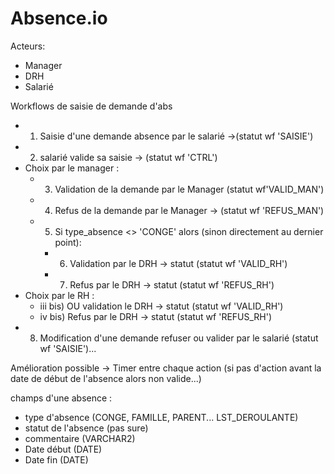 # Absence.io

Acteurs: 
- Manager
- DRH
- Salarié

Workflows de saisie de demande d'abs
* 1) Saisie d'une demande absence par le salarié ->(statut wf 'SAISIE')
* 2) salarié valide sa saisie -> (statut wf 'CTRL')
* Choix par le manager :
	* 3) Validation de la demande par le Manager (statut wf'VALID_MAN')
	* 4) Refus de la demande par le Manager -> (statut wf 'REFUS_MAN')
	* 5) Si  type_absence <> 'CONGE' alors (sinon directement au dernier point):
		* 6) Validation par le DRH -> statut (statut wf 'VALID_RH')
		* 7) Refus par le DRH -> statut (statut wf 'REFUS_RH')
* Choix par le RH :
	* iii bis) OU validation le DRH -> statut (statut wf 'VALID_RH')
	* iv bis) Refus par le DRH -> statut (statut wf 'REFUS_RH')
* 8) Modification d'une demande refuser ou valider par le salarié (statut wf 'SAISIE')...

Amélioration possible -> Timer entre chaque action (si pas d'action avant la date de début de l'absence alors non valide...)

champs d'une absence : 
 - type d'absence (CONGE, FAMILLE, PARENT... LST_DEROULANTE)
 - statut de l'absence (pas sure) 
 - commentaire (VARCHAR2) 
 - Date début (DATE)
 - Date fin (DATE) 

